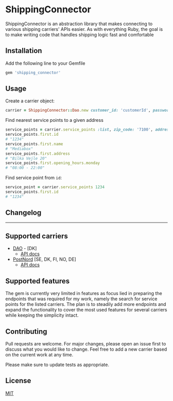 # ShippingConnector

ShippingConnector is an abstraction library that makes connecting to various shipping
carriers' APIs easier. As with everything Ruby, the goal is to make writing code that
handles shipping logic fast and comfortable

## Installation

Add the following line to your Gemfile

```ruby
gem 'shipping_connector'
```

## Usage

Create a carrier object:

```ruby
carrier = ShippingConnector::Dao.new customer_id: 'customerId', password: 'password'
```

Find nearest service points to a given address
```ruby
service_points = carrier.service_points :list, zip_code: '7100', address: 'Niels Finsensvej 11'
service_points.first.id
# "1234"
service_points.first.name
# "Mediabox"
service_points.first.address
# "Bilka Vejle 20"
service_points.first.opening_hours.monday
# "08:00 - 22:00"
```

Find service point from `id`:

```ruby
service_point = carrier.service_points 1234
service_points.first.id
# "1234"
```

## Changelog
---

## Supported carriers
* [DAO](https://www.dao.as) - [DK]
  * [API docs](https://api.dao.as/docs/)
* [PostNord](https://www.postnord.com) [SE, DK, FI, NO, DE]
  * [API docs](https://developer.postnord.com/)

## Supported features
The gem is currently very limited in features as focus lied in preparing the endpoints that was required for my work,
namely the search for service points for the listed carriers. The plan is to steadily add more endpoints and expand
the functionality to cover the most used features for several carriers while keeping the simplicity intact.

## Contributing
Pull requests are welcome. For major changes, please open an issue first to discuss what you would like to change.
Feel free to add a new carrier based on the current work at any time.

Please make sure to update tests as appropriate.

## License
[MIT](https://choosealicense.com/licenses/mit/)